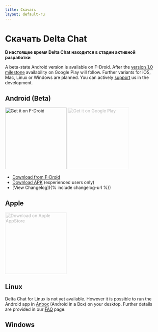 ```yaml
---
title: Скачать
layout: default-ru
---
```


# Скачать Delta Chat

**В настоящее время Delta Chat находится в стадии активной разработки**

A beta-state Android version is available on F-Droid. After the [version 1.0 milestone](https://github.com/deltachat/deltachat-android/milestone/1) availability on Google Play will follow. 
Further variants for iOS, Mac, Linux or Windows are planned.
You can actively [support](contribute) us in the development.


## Android (Beta)

[<img src="../assets/home/get-it-on-fdroid.png" alt="Get it on F-Droid" width="200" />](https://f-droid.org/app/com.b44t.messenger)
<img src="../assets/home/get-it-on-gplay.png" alt="Get it on Google Play" width="200" style="filter: opacity(.3) grayscale(100%);" />

* [Download from F-Droid](https://f-droid.org/app/com.b44t.messenger)
* [Download APK](https://github.com/deltachat/deltachat-android/releases) (experienced users only)
* [View Changelog]({% include changelog-url %})


## Apple

<img src="../assets/home/get-it-on-ios.png" alt="Download on Apple AppStore" width="200" style="filter: opacity(.3) grayscale(100%);" />

## Linux

Delta Chat for Linux is not yet available. However it is possible to run the Android app in [Anbox](https://anbox.io) (Android in a Box) on your desktop.
Further details are provided in our [FAQ](help#multiclient) page.

## Windows


